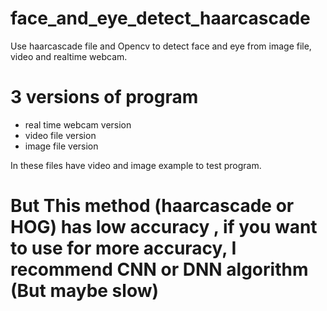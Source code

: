 # face_and_eye_detect_haarcascade
Use haarcascade file and Opencv to detect face and eye from image file, video and realtime webcam.

# 3 versions of program
- real time webcam version
- video file version
- image file version

In these files have video and image example to test program.

# But This method (haarcascade or HOG) has low accuracy , if you want to use for more accuracy, I recommend CNN or DNN algorithm (But maybe slow)
